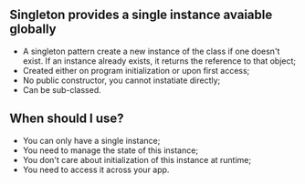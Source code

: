 ## Singleton provides a single instance avaiable globally

- A singleton pattern create a new instance of the class if one doesn't exist. If an instance already exists, it returns the  reference to that object;
- Created either on program initialization or upon first access;
- No public constructor, you cannot instatiate directly;
- Can be sub-classed.

## When should I use?

- You can only have a single instance;
- You need to manage the state of this instance;
- You don't care about initialization of this instance at runtime;
- You need to access it across your app.